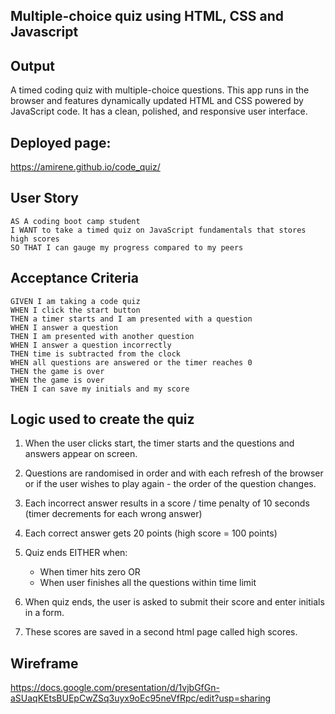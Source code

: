 ## Multiple-choice quiz using HTML, CSS and Javascript

## Output
A timed coding quiz with multiple-choice questions. This app  runs in the browser and features dynamically updated HTML and CSS powered by JavaScript code. It has a clean, polished, and responsive user interface. 

## Deployed page: 
https://amirene.github.io/code_quiz/


## User Story

```
AS A coding boot camp student
I WANT to take a timed quiz on JavaScript fundamentals that stores high scores
SO THAT I can gauge my progress compared to my peers
```

## Acceptance Criteria

```
GIVEN I am taking a code quiz
WHEN I click the start button
THEN a timer starts and I am presented with a question
WHEN I answer a question
THEN I am presented with another question
WHEN I answer a question incorrectly
THEN time is subtracted from the clock
WHEN all questions are answered or the timer reaches 0
THEN the game is over
WHEN the game is over
THEN I can save my initials and my score
```

## Logic used to create the quiz

1. When the user clicks start, the timer starts and the questions and answers appear on screen.
2. Questions are randomised in order and with each refresh of the browser or if the user wishes to play again - the order of the question changes.
3. Each incorrect answer results in a score / time penalty of 10 seconds (timer decrements for each wrong answer)
4. Each correct answer gets 20 points (high score = 100 points)

5. Quiz ends EITHER when: 
    * When timer hits zero OR
    * When user finishes all the questions within time limit
6. When quiz ends, the user is asked to submit their score and enter initials in a form.
7. These scores are saved in a second html page called high scores. 


## Wireframe

https://docs.google.com/presentation/d/1vjbGfGn-aSUaqKEtsBUEpCwZSq3uyx9oEc95neVfRpc/edit?usp=sharing